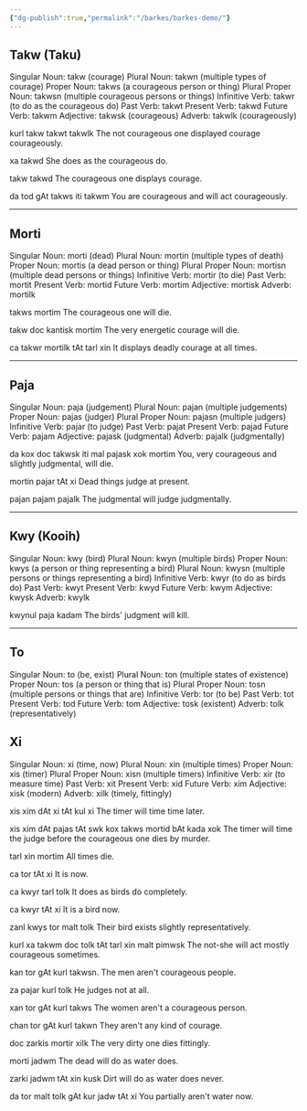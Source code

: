 ```yaml
---
{"dg-publish":true,"permalink":"/barkes/barkes-demo/"}
---
```


## Takw (Taku)
Singular Noun: takw (courage)
Plural Noun: takwn (multiple types of courage)
Proper Noun: takws (a courageous person or thing)
Plural Proper Noun: takwsn (multiple courageous persons or things)
Infinitive Verb: takwr (to do as the courageous do)
Past Verb: takwt
Present Verb: takwd
Future Verb: takwm
Adjective: takwsk (courageous)
Adverb: takwlk (courageously)

kurl takw takwt takwlk
The not courageous one displayed courage courageously.

xa takwd
She does as the courageous do.

takw takwd
The courageous one displays courage.

da tod gAt takws iti takwm
You are courageous and will act courageously.

------
## Morti
Singular Noun: morti (dead)
Plural Noun: mortin (multiple types of death)
Proper Noun: mortis (a dead person or thing)
Plural Proper Noun: mortisn (multiple dead persons or things)
Infinitive Verb: mortir (to die)
Past Verb: mortit
Present Verb: mortid
Future Verb: mortim
Adjective: mortisk
Adverb: mortilk

takws mortim
The courageous one will die.

takw doc kantisk mortim
The very energetic courage will die.

ca takwr mortilk tAt tarl xin
It displays deadly courage at all times.

---
## Paja
Singular Noun: paja (judgement)
Plural Noun: pajan (multiple judgements)
Proper Noun: pajas (judger)
Plural Proper Noun: pajasn (multiple judgers)
Infinitive Verb: pajar (to judge)
Past Verb: pajat
Present Verb: pajad
Future Verb: pajam
Adjective: pajask (judgmental)
Adverb: pajalk (judgmentally)

da kox doc takwsk iti mal pajask xok mortim
You, very courageous and slightly judgmental, will die.

mortin pajar tAt xi
Dead things judge at present.

pajan pajam pajalk
The judgmental will judge judgmentally.

---
## Kwy (Kooih)
Singular Noun: kwy (bird)
Plural Noun: kwyn (multiple birds)
Proper Noun: kwys (a person or thing representing a bird)
Plural Noun: kwysn (multiple persons or things representing a bird)
Infinitive Verb: kwyr (to do as birds do)
Past Verb: kwyt
Present Verb: kwyd
Future Verb: kwym
Adjective: kwysk
Adverb: kwylk

kwynul paja kadam
The birds' judgment will kill.

---
## To
Singular Noun: to (be, exist)
Plural Noun: ton (multiple states of existence)
Proper Noun: tos (a person or thing that is)
Plural Proper Noun: tosn (multiple persons or things that are)
Infinitive Verb: tor (to be)
Past Verb: tot
Present Verb: tod
Future Verb: tom
Adjective: tosk (existent)
Adverb: tolk (representatively)

## Xi
Singular Noun: xi (time, now)
Plural Noun: xin (multiple times)
Proper Noun: xis (timer)
Plural Proper Noun: xisn (multiple timers)
Infinitive Verb: xir (to measure time)
Past Verb: xit
Present Verb: xid
Future Verb: xim
Adjective: xisk (modern)
Adverb: xilk (timely, fittingly)

xis xim dAt xi tAt kul xi
The timer will time time later.

xis xim dAt pajas tAt swk kox takws mortid bAt kada xok
The timer will time the judge before the courageous one dies by murder.

tarl xin mortim
All times die.

ca tor tAt xi
It is now.

ca kwyr tarl tolk
It does as birds do completely.

ca kwyr tAt xi
It is a bird now.

zanl kwys tor malt tolk
Their bird exists slightly representatively.

kurl xa takwm doc tolk tAt tarl xin malt pimwsk
The not-she will act mostly courageous sometimes.

kan tor gAt kurl takwsn.
The men aren't courageous people.

za pajar kurl tolk
He judges not at all.

xan tor gAt kurl takws
The women aren't a courageous person.

chan tor gAt kurl takwn
They aren't any kind of courage.

doc zarkis mortir xilk
The very dirty one dies fittingly.

morti jadwm
The dead will do as water does.

zarki jadwm tAt xin kusk
Dirt will do as water does never.

da tor malt tolk gAt kur jadw tAt xi
You partially aren't water now.